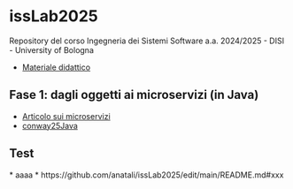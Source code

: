 # issLab2025
Repository del corso Ingegneria dei Sistemi Software a.a. 2024/2025 - DISI - University of Bologna
  * [Materiale didattico](iss25Material/docs/_build/html/_static/msoIEEE.pdf)
## Fase 1: dagli oggetti ai microservizi (in Java)
  * [Articolo sui microservizi](issMaterial/docs/_build/html/_static/msoIEEE.pdf)
  * [conway25Java](conway25Java)
 
 <h2 id="xxx">Test</h2> 
    * aaaa   <!-- comment: ancora personalizzata -->
    * https://github.com/anatali/issLab2025/edit/main/README.md#xxx
